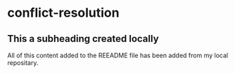 # conflict-resolution
## This a subheading created locally
All of this content added to the REEADME file has been added from my local repositary. 